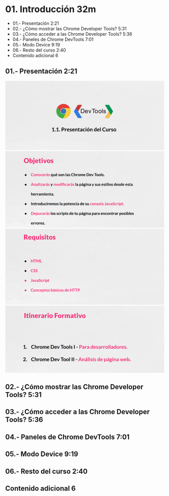 # 01. Introducción 32m

* 01.- Presentación 2:21 
* 02.- ¿Cómo mostrar las Chrome Developer Tools? 5:31 
* 03.- ¿Cómo acceder a las Chrome Developer Tools? 5:36 
* 04.- Paneles de Chrome DevTools 7:01 
* 05.- Modo Device 9:19 
* 06.- Resto del curso 2:40
* Contenido adicional 6


## 01.- Presentación 2:21 

![1-1](images/1-1.png)
![1-2](images/1-2.png)
![1-3](images/1-3.png)
![1-4](images/1-4.png)


## 02.- ¿Cómo mostrar las Chrome Developer Tools? 5:31 
## 03.- ¿Cómo acceder a las Chrome Developer Tools? 5:36 
## 04.- Paneles de Chrome DevTools 7:01 
## 05.- Modo Device 9:19 
## 06.- Resto del curso 2:40
## Contenido adicional 6
